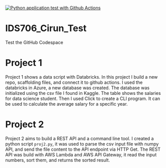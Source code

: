 [![Python application test with Github Actions](https://github.com/nogibjj/IDS706_Cirun_Test/actions/workflows/main.yml/badge.svg)](https://github.com/nogibjj/IDS706_Cirun_Test/actions/workflows/main.yml)
# IDS706_Cirun_Test

Test the GitHub Codespace
# Project 1

Project 1 shows a data script with Databricks. In this project I build a new repo, scaffolding files, and connect it to github actions. I used the databricks in Azure, a new database was created. The database was initialized using the csv file I found in Kaggle. The table shows the salaries for data science student. Then I used Click to create a CLI program. It can be used to calculate the average salary for a specific year.

# Project 2

Project 2 aims to build a REST API and a command line tool. I created a python script `proj2.py`, it was used to parse the csv input file with numpy API, and send the file content to the API endpoint via HTTP Get. The REST API was build with AWS Lambda and AWS API Gateway, it read the input numbers, sort them, and returns the sorted result.
